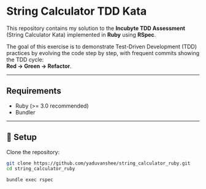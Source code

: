 # String Calculator TDD Kata

This repository contains my solution to the **Incubyte TDD Assessment** (String Calculator Kata) implemented in **Ruby** using **RSpec**.

The goal of this exercise is to demonstrate Test-Driven Development (TDD) practices by evolving the code step by step, with frequent commits showing the TDD cycle:  
**Red → Green → Refactor**.

---

## Requirements

- Ruby (>= 3.0 recommended)
- Bundler

---

## 🚀 Setup

Clone the repository:

```bash
git clone https://github.com/yaduvanshee/string_calculator_ruby.git
cd string_calculator_ruby

bundle exec rspec
```
